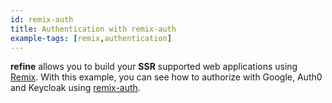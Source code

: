 ```yaml
---
id: remix-auth
title: Authentication with remix-auth
example-tags: [remix,authentication]
---
```


**refine** allows you to build your **SSR** supported web applications using [Remix](https://remix.run/). With this example, you can see how to authorize with Google, Auth0 and Keycloak using [remix-auth](https://github.com/sergiodxa/remix-auth).

<CodeSandboxExample path="with-remix-auth" />
